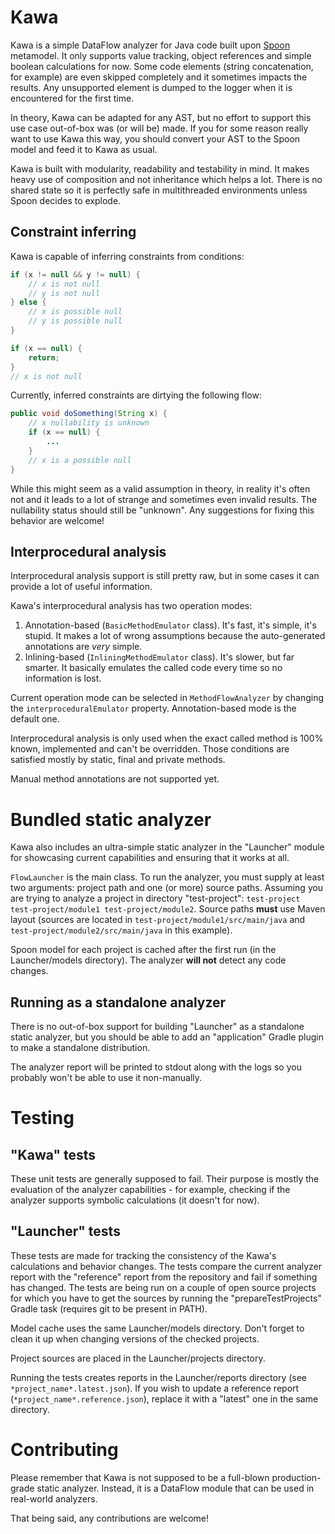 # Kawa
Kawa is a simple DataFlow analyzer for Java code built upon [Spoon](https://github.com/INRIA/spoon) metamodel. It only supports value tracking, object references and simple boolean calculations for now. Some code elements (string concatenation, for example) are even skipped completely and it sometimes impacts the results. Any unsupported element is dumped to the logger when it is encountered for the first time.

In theory, Kawa can be adapted for any AST, but no effort to support this use case out-of-box was (or will be) made. If you for some reason really want to use Kawa this way, you should convert your AST to the Spoon model and feed it to Kawa as usual.

Kawa is built with modularity, readability and testability in mind. It makes heavy use of composition and not inheritance which helps a lot. There is no shared state so it is perfectly safe in multithreaded environments unless Spoon decides to explode.

## Constraint inferring
Kawa is capable of inferring constraints from conditions:
```java
if (x != null && y != null) {
    // x is not null
    // y is not null
} else {
    // x is possible null
    // y is possible null
}

if (x == null) {
    return;
}
// x is not null
```

Currently, inferred constraints are dirtying the following flow:
```java
public void doSomething(String x) {
    // x nullability is unknown
    if (x == null) {
        ...
    }
    // x is a possible null
}
```

While this might seem as a valid assumption in theory, in reality it's often not and it leads to a lot of strange and sometimes even invalid results. The nullability status should still be "unknown". Any suggestions for fixing this behavior are welcome!

## Interprocedural analysis
Interprocedural analysis support is still pretty raw, but in some cases it can provide a lot of useful information.

Kawa's interprocedural analysis has two operation modes:
1) Annotation-based (`BasicMethodEmulator` class). It's fast, it's simple, it's stupid. It makes a lot of wrong assumptions because the auto-generated annotations are *very* simple.
2) Inlining-based (`InliningMethodEmulator` class). It's slower, but far smarter. It basically emulates the called code every time so no information is lost.

Current operation mode can be selected in `MethodFlowAnalyzer` by changing the `interproceduralEmulator` property. Annotation-based mode is the default one.

Interprocedural analysis is only used when the exact called method is 100% known, implemented and can't be overridden. Those conditions are satisfied mostly by static, final and private methods.

Manual method annotations are not supported yet.

# Bundled static analyzer
Kawa also includes an ultra-simple static analyzer in the "Launcher" module for showcasing current capabilities and ensuring that it works at all.

`FlowLauncher` is the main class. To run the analyzer, you must supply at least two arguments: project path and one (or more) source paths. Assuming you are trying to analyze a project in directory "test-project": `test-project test-project/module1 test-project/module2`. Source paths **must** use Maven layout (sources are located in `test-project/module1/src/main/java` and `test-project/module2/src/main/java` in this example).

Spoon model for each project is cached after the first run (in the Launcher/models directory). The analyzer **will not** detect any code changes.

## Running as a standalone analyzer
There is no out-of-box support for building "Launcher" as a standalone static analyzer, but you should be able to add an "application" Gradle plugin to make a standalone distribution. 

The analyzer report will be printed to stdout along with the logs so you probably won't be able to use it non-manually.

# Testing
## "Kawa" tests
These unit tests are generally supposed to fail. Their purpose is mostly the evaluation of the analyzer capabilities - for example, checking if the analyzer supports symbolic calculations (it doesn't for now).

## "Launcher" tests
These tests are made for tracking the consistency of the Kawa's calculations and behavior changes. The tests compare the current analyzer report with the "reference" report from the repository and fail if something has changed. The tests are being run on a couple of open source projects for which you have to get the sources by running the "prepareTestProjects" Gradle task (requires git to be present in PATH).

Model cache uses the same Launcher/models directory. Don't forget to clean it up when changing versions of the checked projects.

Project sources are placed in the Launcher/projects directory.

Running the tests creates reports in the Launcher/reports directory (see `*project_name*.latest.json`). If you wish to update a reference report (`*project_name*.reference.json`), replace it with a "latest" one in the same directory.

# Contributing
Please remember that Kawa is not supposed to be a full-blown production-grade static analyzer. Instead, it is a DataFlow module that can be used in real-world analyzers.

That being said, any contributions are welcome!